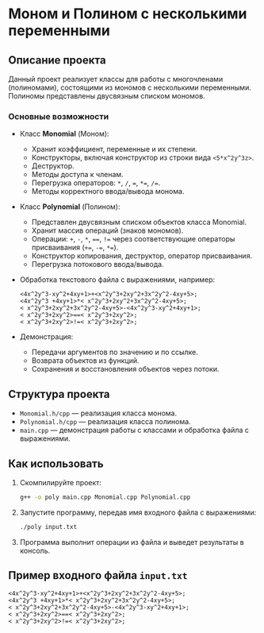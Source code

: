 # Моном и Полином с несколькими переменными

## Описание проекта

Данный проект реализует классы для работы с многочленами (полиномами), состоящими из мономов с несколькими переменными. Полиномы представлены двусвязным списком мономов.

### Основные возможности

* Класс **Monomial** (Моном):

  * Хранит коэффициент, переменные и их степени.
  * Конструкторы, включая конструктор из строки вида `<5*x^2y^3z>`.
  * Деструктор.
  * Методы доступа к членам.
  * Перегрузка операторов: `*`, `/`, `=`, `*=`, `/=`.
  * Методы корректного ввода/вывода монома.

* Класс **Polynomial** (Полином):

  * Представлен двусвязным списком объектов класса Monomial.
  * Хранит массив операций (знаков мономов).
  * Операции: `+`, `-`, `*`, `==`, `!=` через соответствующие операторы присваивания (`+=`, `-=`, `*=`).
  * Конструктор копирования, деструктор, оператор присваивания.
  * Перегрузка потокового ввода/вывода.

* Обработка текстового файла с выражениями, например:

  ```
  <4x^2y^3-xy^2+4xy+1>+<x^2y^3+2xy^2+3x^2y^2-4xy+5>;
  <4x^2y^3 +4xy+1>*< x^2y^3+2xy^2+3x^2y^2-4xy+5>;
  < x^2y^3+2xy^2+3x^2y^2-4xy+5>-<4x^2y^3-xy^2+4xy+1>;
  < x^2y^3+2xy^2>==< x^2y^3+2xy^2>;
  < x^2y^3+2xy^2>!=< x^2y^3+2xy^2>;
  ```

* Демонстрация:

  * Передачи аргументов по значению и по ссылке.
  * Возврата объектов из функций.
  * Сохранения и восстановления объектов через потоки.

## Структура проекта

* `Monomial.h/cpp` — реализация класса монома.
* `Polynomial.h/cpp` — реализация класса полинома.
* `main.cpp` — демонстрация работы с классами и обработка файла с выражениями.

## Как использовать

1. Скомпилируйте проект:

   ```bash
   g++ -o poly main.cpp Monomial.cpp Polynomial.cpp
   ```
2. Запустите программу, передав имя входного файла с выражениями:

   ```bash
   ./poly input.txt
   ```
3. Программа выполнит операции из файла и выведет результаты в консоль.

## Пример входного файла `input.txt`

```
<4x^2y^3-xy^2+4xy+1>+<x^2y^3+2xy^2+3x^2y^2-4xy+5>;
<4x^2y^3 +4xy+1>*< x^2y^3+2xy^2+3x^2y^2-4xy+5>;
< x^2y^3+2xy^2+3x^2y^2-4xy+5>-<4x^2y^3-xy^2+4xy+1>;
< x^2y^3+2xy^2>==< x^2y^3+2xy^2>;
< x^2y^3+2xy^2>!=< x^2y^3+2xy^2>;
```


